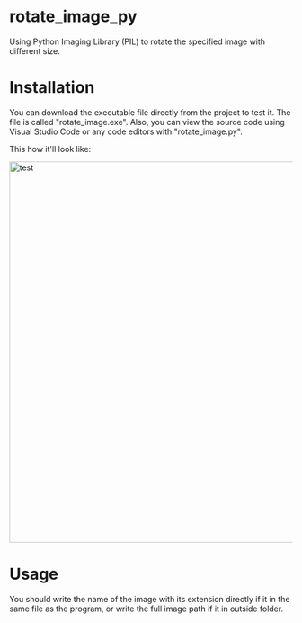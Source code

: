 # rotate_image_py
Using Python Imaging Library (PIL) to rotate the specified image with different size.

# Installation
You can download the executable file directly from the project to test it. The file is called "rotate_image.exe". Also, you can view the source code using Visual Studio Code or any code editors with "rotate_image.py".

This how it'll look like:


<img width="677" alt="test" src="https://user-images.githubusercontent.com/84993482/120048950-e0e84a80-c018-11eb-8ef1-db3cc6ed880d.PNG">


# Usage
You should write the name of the image with its extension directly if it in the same file as the program, or write the full image path if it in outside folder.

